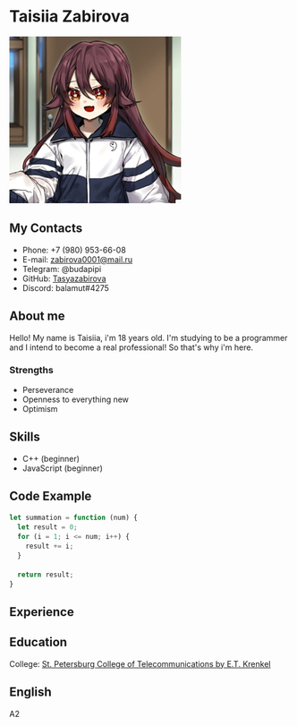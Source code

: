 # Taisiia Zabirova

 ![GitHub Profile Picture](./XR16F8QhE_4.jpg)

## My Contacts
* Phone: +7 (980) 953-66-08
* E-mail: zabirova0001@mail.ru
* Telegram: @budapipi
* GitHub: [Tasyazabirova](https://github.com/tasyazabirova)
* Discord: balamut#4275

## About me
Hello! My name is Taisiia, i'm 18 years old. I'm studying to be a programmer and I intend to become a real professional! So that's why i'm here.

### Strengths
* Perseverance
* Openness to everything new
* Optimism

## Skills
* C++ (beginner)
* JavaScript (beginner)

## Code Example
```javascript
let summation = function (num) {
  let result = 0;
  for (i = 1; i <= num; i++) {
    result += i;
  }
  
  return result;
}
```

## Experience


## Education
Сollege: [St. Petersburg College of Telecommunications by E.T. Krenkel](http://sutkt.ru)

## English
A2




[def]: https://ibb.co/fCtnfv2